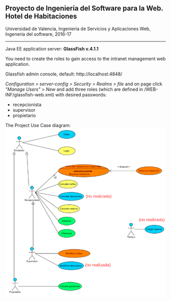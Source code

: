 ## Proyecto de Ingeniería del Software para la Web. Hotel de Habitaciones

Universidad de Valencia, Ingeniería de Servicios y Aplicaciones Web, Ingenería del software, 2016-17

___
Java EE application server: **GlassFish v.4.1.1**

You need to create the roles to gain access to the intranet management web application.

Glassfish admin console, default: http://localhost:4848/

*Configuration > server-config > Security > Realms > file*
and on page click *"Manage Users" > New* and add three roles (which are defined in /WEB-INF/glassfish-web.xml) with desired passwords:
+ recepcionista
+ supervisor
+ propietario

The Project Use Case diagram:
![uml.png](uml.png)